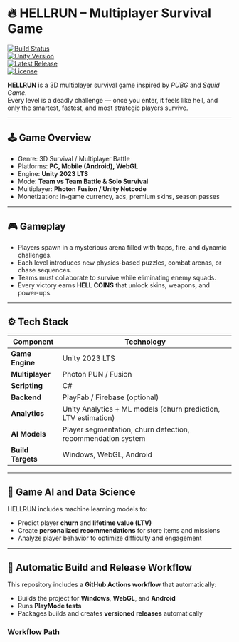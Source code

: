 # 🔥 HELLRUN – Multiplayer Survival Game

[![Build Status](https://github.com/Mazhar113/HELLRUN/actions/workflows/unity-versioned-release.yml/badge.svg)](https://github.com/Mazhar113/HELLRUN/actions/workflows/unity-versioned-release.yml)  
[![Unity Version](https://img.shields.io/badge/Unity-2023.2.0f1-blue)](https://unity.com/releases/editor/whats-new/2023.2.0)  
[![Latest Release](https://img.shields.io/github/v/release/Mazhar113/HELLRUN?label=latest%20release)](https://github.com/Mazhar113/HELLRUN/releases/latest)  
[![License](https://img.shields.io/github/license/Mazhar113/HELLRUN)](https://github.com/Mazhar113/HELLRUN/blob/main/LICENSE)

**HELLRUN** is a 3D multiplayer survival game inspired by *PUBG* and *Squid Game*.  
Every level is a deadly challenge — once you enter, it feels like hell, and only the smartest, fastest, and most strategic players survive.

---

## 🕹️ **Game Overview**

- Genre: 3D Survival / Multiplayer Battle  
- Platforms: **PC, Mobile (Android), WebGL**  
- Engine: **Unity 2023 LTS**  
- Mode: **Team vs Team Battle & Solo Survival**  
- Multiplayer: **Photon Fusion / Unity Netcode**  
- Monetization: In-game currency, ads, premium skins, season passes

---

## 🎮 **Gameplay**

- Players spawn in a mysterious arena filled with traps, fire, and dynamic challenges.  
- Each level introduces new physics-based puzzles, combat arenas, or chase sequences.  
- Teams must collaborate to survive while eliminating enemy squads.  
- Every victory earns **HELL COINS** that unlock skins, weapons, and power-ups.

---

## ⚙️ **Tech Stack**

| Component | Technology |
|------------|-------------|
| **Game Engine** | Unity 2023 LTS |
| **Multiplayer** | Photon PUN / Fusion |
| **Scripting** | C# |
| **Backend** | PlayFab / Firebase (optional) |
| **Analytics** | Unity Analytics + ML models (churn prediction, LTV estimation) |
| **AI Models** | Player segmentation, churn detection, recommendation system |
| **Build Targets** | Windows, WebGL, Android |

---

## 🧠 **Game AI and Data Science**

HELLRUN includes machine learning models to:

- Predict player **churn** and **lifetime value (LTV)**  
- Create **personalized recommendations** for store items and missions  
- Analyze player behavior to optimize difficulty and engagement

---

## 🚀 **Automatic Build and Release Workflow**

This repository includes a **GitHub Actions workflow** that automatically:

- Builds the project for **Windows**, **WebGL**, and **Android**  
- Runs **PlayMode tests**  
- Packages builds and creates **versioned releases** automatically

### Workflow Path

